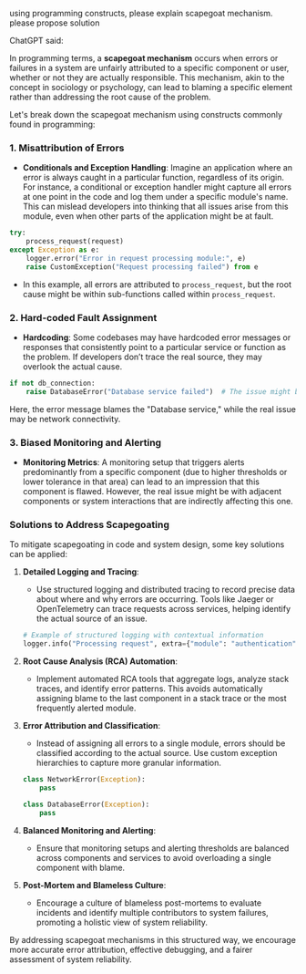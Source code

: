 using programming constructs, please explain scapegoat mechanism. please propose solution



ChatGPT said:



In programming terms, a **scapegoat mechanism** occurs when errors or failures in a system are unfairly attributed to a specific component or user, whether or not they are actually responsible. This mechanism, akin to the concept in sociology or psychology, can lead to blaming a specific element rather than addressing the root cause of the problem.

Let's break down the scapegoat mechanism using constructs commonly found in programming:

### 1. **Misattribution of Errors**
   - **Conditionals and Exception Handling**: Imagine an application where an error is always caught in a particular function, regardless of its origin. For instance, a conditional or exception handler might capture all errors at one point in the code and log them under a specific module's name. This can mislead developers into thinking that all issues arise from this module, even when other parts of the application might be at fault.

   ```python
   try:
       process_request(request)
   except Exception as e:
       logger.error("Error in request processing module:", e)
       raise CustomException("Request processing failed") from e
   ```

   - In this example, all errors are attributed to `process_request`, but the root cause might be within sub-functions called within `process_request`.

### 2. **Hard-coded Fault Assignment**
   - **Hardcoding**: Some codebases may have hardcoded error messages or responses that consistently point to a particular service or function as the problem. If developers don’t trace the real source, they may overlook the actual cause.

   ```python
   if not db_connection:
       raise DatabaseError("Database service failed")  # The issue might be in the network, not the database.
   ```

   Here, the error message blames the "Database service," while the real issue may be network connectivity.

### 3. **Biased Monitoring and Alerting**
   - **Monitoring Metrics**: A monitoring setup that triggers alerts predominantly from a specific component (due to higher thresholds or lower tolerance in that area) can lead to an impression that this component is flawed. However, the real issue might be with adjacent components or system interactions that are indirectly affecting this one.

### Solutions to Address Scapegoating

To mitigate scapegoating in code and system design, some key solutions can be applied:

1. **Detailed Logging and Tracing**:
   - Use structured logging and distributed tracing to record precise data about where and why errors are occurring. Tools like Jaeger or OpenTelemetry can trace requests across services, helping identify the actual source of an issue.

   ```python
   # Example of structured logging with contextual information
   logger.info("Processing request", extra={"module": "authentication", "user_id": user.id})
   ```

2. **Root Cause Analysis (RCA) Automation**:
   - Implement automated RCA tools that aggregate logs, analyze stack traces, and identify error patterns. This avoids automatically assigning blame to the last component in a stack trace or the most frequently alerted module.

3. **Error Attribution and Classification**:
   - Instead of assigning all errors to a single module, errors should be classified according to the actual source. Use custom exception hierarchies to capture more granular information.

   ```python
   class NetworkError(Exception):
       pass

   class DatabaseError(Exception):
       pass
   ```

4. **Balanced Monitoring and Alerting**:
   - Ensure that monitoring setups and alerting thresholds are balanced across components and services to avoid overloading a single component with blame.

5. **Post-Mortem and Blameless Culture**:
   - Encourage a culture of blameless post-mortems to evaluate incidents and identify multiple contributors to system failures, promoting a holistic view of system reliability.

By addressing scapegoat mechanisms in this structured way, we encourage more accurate error attribution, effective debugging, and a fairer assessment of system reliability.
